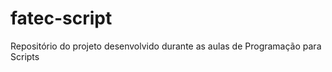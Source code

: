 fatec-script
============
Repositório do projeto desenvolvido durante as aulas de Programação para Scripts